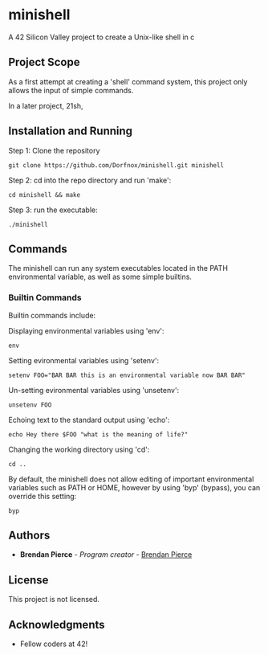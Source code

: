 # minishell

A 42 Silicon Valley project to create a Unix-like shell in c

## Project Scope

As a first attempt at creating a 'shell' command system, this project only allows the input of simple commands.

In a later project, 21sh,

## Installation and Running

Step 1: Clone the repository

```
git clone https://github.com/Dorfnox/minishell.git minishell
```

Step 2: cd into the repo directory and run 'make':

```
cd minishell && make
```

Step 3: run the executable:

```
./minishell
```

## Commands

The minishell can run any system executables located in the PATH environmental variable, as well as some simple builtins.

### Builtin Commands

Builtin commands include:

Displaying environmental variables using 'env':
```
env
```

Setting evironmental variables using 'setenv':
```
setenv FOO="BAR BAR this is an environmental variable now BAR BAR"
```

Un-setting evironmental variables using 'unsetenv':
```
unsetenv FOO
```

Echoing text to the standard output using 'echo':
```
echo Hey there $FOO "what is the meaning of life?"
```

Changing the working directory using 'cd':
```
cd ..
```

By default, the minishell does not allow editing of important environmental variables such as PATH or HOME, however by using 'byp' (bypass), you can override this setting:
```
byp
```

## Authors

* **Brendan Pierce** - *Program creator* - [Brendan Pierce](https://github.com/Dorfnox/)

## License

This project is not licensed.

## Acknowledgments

* Fellow coders at 42!

